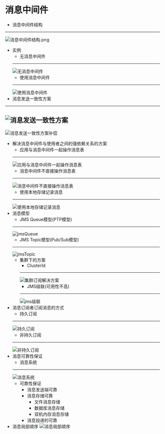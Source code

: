 # 消息中间件
+ 消息中间件结构
---
![消息中间件结构.png](pictures/消息中间件结构.png)
+ 实例
	+ 无消息中间件
	---
	![无消息中间件](pictures/无消息中间件.png)
	+ 使用消息中间件
	---
	![使用消息中间件](pictures/使用消息中间件.png)
+ 消息发送一致性方案
---
![消息发送一致性方案](pictures/消息发送一致性方案.png)
---
![消息发送一致性方案补偿](pictures/消息发送一致性方案补偿.png)
+ 解决消息中间件与使用者之间的强依赖关系的方案
	+ 应用与消息中间件一起操作消息表
	---
	![应用与消息中间件一起操作消息表](pictures/应用与消息中间件一起操作消息表.png)
	+ 消息中间件不直接操作消息表
	---
	![消息中间件不直接操作消息表](pictures/消息中间件不直接操作消息表.png)
	+ 使用本地存储记录消息
	---
	![使用本地存储记录消息](pictures/使用本地存储记录消息.png)
+ 消息模型
	+ JMS Queue模型(PTP模型)
	---
	![jmsQueue](pictures/jmsQueue.png)
	+ JMS Topic模型(Pub/Sub模型)
	---
	![jmsTopic](pictures/jmsTopic.png)
	+ 集群下的方案
		+ ClusterId
		---
		![集群订阅解决方案](pictures/集群订阅解决方案.png)
		+ JMS级联(可用性不高)
		---
		![jms级联](pictures/jms级联.png)
+ 消息订阅者订阅消息的方式
	+ 持久订阅
	---
	![持久订阅](pictures/持久订阅.png)
	+ 非持久订阅
	---
	![非持久订阅](pictures/非持久订阅.png)
+ 消息可靠性保证
	+ 消息系统
	---
	![消息系统](pictures/消息系统.png)
	+ 可靠性保证
		+ 消息发送端可靠
		+ 消息存储可靠
			+ 文件消息存储
			+ 数据库消息存储
			+ 双机内存消息存储
		+ 消息投递的可靠
+ 消息局部顺序
![消息局部顺序](pictures/消息局部顺序.png)